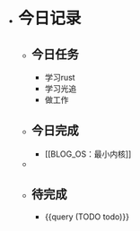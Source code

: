 - # 今日记录
	- ## 今日任务
		- 学习rust
		- 学习光追
		- 做工作
	- ##  今日完成
		- [[BLOG_OS：最小内核]]
	-
	- ## 待完成
		- {{query (TODO todo)}}